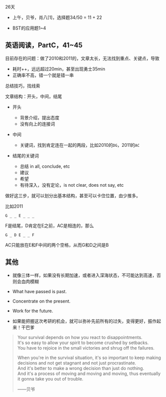 26天

*	上午，贝爷，肖八[1]，选择题34/50 = 11 + 22

*	BST的应用题1~4

##	英语阅读，PartC，41~45

目前存在的问题：做了2010和2011的，文章太长，无法找到重点、关键点，导致 

*	耗时++，远远超过20min，甚至出现勇士35min
*	正确率不高，错一个就是错一串

总结技巧，找线索

文章结构：开头，中间，结尾

*	开头

	*	背景介绍，提出态度
	*	没有向上的连接词

*	中间

	*	关键词，找到肯定连在一起的两段，比如2010的`DG`，2011的`AC`

*	结尾的关键词

	*	总结 in all, conclude, etc
	*	建议
	*	希望
	*	有待深入，没有定论，is not clear, does not say, etc

做好这三步，就可以划分出基本结构，甚至可以卡住位置，由少推多。

比如2011

	G _ _ E _ _ _

F是结尾，D肯定在E之前，AC是相连的，那么

	G _ D E _ _ F

AC只能放在E和F中间的两个空格，从而G和D之间是B

##	其他

*	就像三体一样，如果没有长期加速，或者进入深海状态，不可能达到高速，否则会血肉模糊

*	What have passed is past.
*	Concentrate on the present.
*	Work for the future.
*	如果能把握这次考研的机会，就可以弥补先前所有的过失，变得更好，振作起来！干巴爹

>	Your survival depends on how you react to disappointments.<br/>
>	It's so easy to allow your spirit to become crushed by setbacks.<br/>
>	You have to rejoice in the small victories and shrug off the failures.
>
>	When you're in the survival situation, it's so important to keep making decisions and not get stagnant and not just procrastinate.<br/>
>	And it's better to make a wrong decision than just do nothing.<br/>
>	And it's a process of moving and moving and moving, thus eventually it gonna take you out of trouble.<br/>
>
>	——贝爷